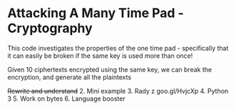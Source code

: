 # Attacking A Many Time Pad - Cryptography

This code investigates the properties of the one time pad - specifically that it can easily be broken if the same key is used more than once!

Given 10 ciphertexts encrypted using the same key, we can break the encryption, and generate all the plaintexts

~~Rewrite and understand~~
2. Mini example
3. Rady z goo.gl/HvjcXp
4. Python 3
5. Work on bytes
6. Language booster
